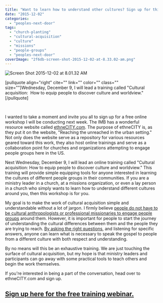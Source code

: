 ```yaml
---
title: "Want to learn how to understand other cultures? Sign up for this free training."
date: "2015-12-02"
categories: 
  - "peoples-next-door"
tags: 
  - "church-planting"
  - "cultural-acquisition"
  - "culture"
  - "missions"
  - "people-groups"
  - "peoples-next-door"
coverImage: "2f6db-screen-shot-2015-12-02-at-8.33.02-am.png"
---
```


![Screen Shot 2015-12-02 at 8.01.32 AM](images/89313-screen-shot-2015-12-02-at-8.01.32-am.png)

\[pullquote align="right" cite="" link="" color="" class="" size=""\]Wednesday, December 9, I will lead a training called "Cultural acquisition:  How to equip people to discover culture and worldview."\[/pullquote\]

 

I wanted to take a moment and invite you all to sign up for a free online workshop I will be conducting next week. The IMB has a wonderful resource website called [ethneCITY.com](http://ethnecity.com). The purpose of ethneCITY is, as they put it on the website, "Reaching the unreached in the urban setting." Not only does the website serve as a repository for various resources geared toward this work, they also host online trainings and serve as a collaboration point for churches and organizations attempting to engage people groups here in the US.

Next Wednesday, December 9, I will lead an online training called "Cultural acquisition: How to equip people to discover culture and worldview." This training will provide simple equipping tools for anyone interested in learning the cultures of different people groups in their communities. If you are a ministry leader in a church, at a missions organization, or even a lay person in a church who simply wants to learn how to understand different cultures around you, then this workshop is for you.

My goal is to make the work of cultural acquisition simple and understandable without a lot of jargon. I firmly believe [people do not have to be cultural anthropologists or professional missionaries to engage people groups](http://blog.keelancook.com/2015/10/engaging-people-groups-cultural-expertise-vs-cultural-acquisition.html) around them. However, it is important for people to start the journey of understanding the cultural differences between them and the people they are trying to reach. [By asking the right questions](http://blog.keelancook.com/2015/10/culture-in-5-easy-to-understand-categories.html), and listening for specific answers, anyone can learn what is necessary to speak the gospel to people from a different culture with both respect and understanding.

By no means will this be an exhaustive training. We are just touching the surface of cultural acquisition, but my hope is that ministry leaders and participants can go away with some practical tools to teach others and begin the work themselves.

If you're interested in being a part of the conversation, head over to ethneCITY.com and sign up.

## [Sign up here for the free training webinar.](https://attendee.gotowebinar.com/register/6897341264806617346)
